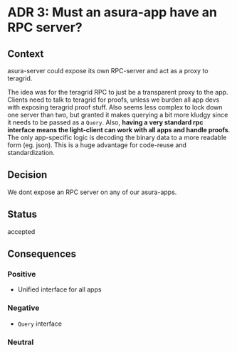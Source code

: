 # ADR 3: Must an asura-app have an RPC server?

## Context

asura-server could expose its own RPC-server and act as a proxy to teragrid.

The idea was for the teragrid RPC to just be a transparent proxy to the app.
Clients need to talk to teragrid for proofs, unless we burden all app devs
with exposing teragrid proof stuff. Also seems less complex to lock down one
server than two, but granted it makes querying a bit more kludgy since it needs
to be passed as a `Query`. Also, **having a very standard rpc interface means
the light-client can work with all apps and handle proofs**. The only
app-specific logic is decoding the binary data to a more readable form (eg.
json). This is a huge advantage for code-reuse and standardization.

## Decision

We dont expose an RPC server on any of our asura-apps.

## Status

accepted

## Consequences

### Positive

- Unified interface for all apps

### Negative

- `Query` interface

### Neutral
